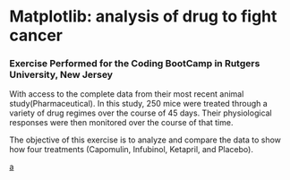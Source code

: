 # Matplotlib: analysis of drug to fight cancer
### Exercise Performed for the Coding BootCamp in Rutgers University, New Jersey 

With access to the complete data from their most recent animal study(Pharmaceutical). In this study, 250 mice were treated through a variety of drug regimes over the course of 45 days. Their physiological responses were then monitored over the course of that time. 

The objective of this exercise is to analyze and compare the data to show how four treatments (Capomulin, Infubinol, Ketapril, and Placebo).

[a](Images/CapulinDrug.PNG)
